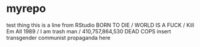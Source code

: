 # myrepo
test thing
this is a line from RStudio
BORN TO DIE / WORLD IS A FUCK / Kill Em All 1989 / I am trash man / 410,757,864,530 DEAD COPS
insert transgender communist propaganda here
